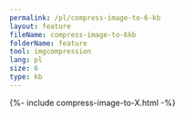 ```yaml
---
permalink: /pl/compress-image-to-6-kb
layout: feature
fileName: compress-image-to-6kb
folderName: feature
tool: imgcompression
lang: pl
size: 6
type: kb
---
```


{%- include compress-image-to-X.html -%}
